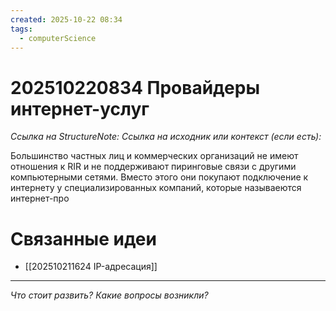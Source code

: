 ```yaml
---
created: 2025-10-22 08:34
tags:
  - computerScience
---
```

# 202510220834 Провайдеры интернет-услуг

*Ссылка на StructureNote:*
*Ссылка на исходник или контекст (если есть):* 

Большинство частных лиц и коммерческих организаций не имеют отношения к RIR и не поддерживают пиринговые связи с другими компьютерными сетями. Вместо этого они покупают подключение к интернету у специализированных компаний, которые называеются интернет-про

# Связанные идеи
- [[202510211624 IP-адресация]]
---

*Что стоит развить? Какие вопросы возникли?*